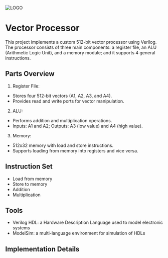 ![LOGO](https://github.com/FaridMahmoudzadeh/Vector-Processor/assets/119705391/7effbad3-ed30-458a-9b97-34472f439132)

# Vector Processor

This project implements a custom 512-bit vector processor using Verilog. The processor consists of three main components: a register file, an ALU (Arithmetic Logic Unit), and a memory module; and it supports 4 general instructions.

## Parts Overview
1. Register File:
- Stores four 512-bit vectors (A1, A2, A3, and A4).
- Provides read and write ports for vector manipulation.
2. ALU:
- Performs addition and multiplication operations.
- Inputs: A1 and A2; Outputs: A3 (low value) and A4 (high value).
3. Memory:
- 512x32 memory with load and store instructions.
- Supports loading from memory into registers and vice versa.

## Instruction Set
- Load from memory
- Store to memory
- Addition
- Multiplication

## Tools
- Verilog HDL: a Hardware Description Language used to model electronic systems
- ModelSim: a multi-language environment for simulation of HDLs

## Implementation Details


